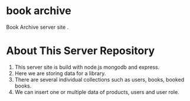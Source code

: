 # book archive

Book Archive server site []().

# About This Server Repository
1. This server site is build with node.js mongodb and express.
2. Here we are storing data for a library.
3. There are several individual collections such as users, books, booked books.
4. We can insert one or multiple data of products, users and user role.
